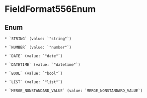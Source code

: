 
# FieldFormat556Enum

## Enum


    * `STRING` (value: `"string"`)

    * `NUMBER` (value: `"number"`)

    * `DATE` (value: `"date"`)

    * `DATETIME` (value: `"datetime"`)

    * `BOOL` (value: `"bool"`)

    * `LIST` (value: `"list"`)

    * `MERGE_NONSTANDARD_VALUE` (value: `MERGE_NONSTANDARD_VALUE`)


